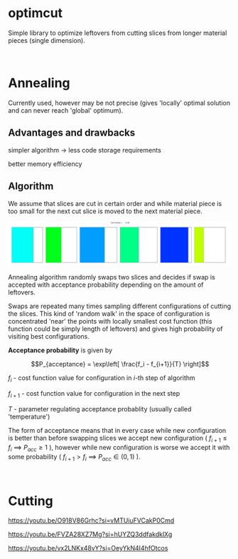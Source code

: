 # optimcut
Simple library to optimize leftovers from cutting slices from longer material pieces (single dimension).

<br>

# Annealing

Currently used, however may be not precise (gives 'locally' optimal solution and can never reach 'global' optimum).

## Advantages and drawbacks

simpler algorithm -> less code storage requirements

better memory efficiency


## Algorithm

We assume that slices are cut in certain order and while material piece is too small for the next cut slice is moved to the next material piece.

![](https://github.com/KKobuszewski/optimcut/blob/main/figs/visualization0.gif)

Annealing algorithm randomly swaps two slices and decides if swap is accepted with acceptance probability depending on the amount of leftovers.

Swaps are repeated many times sampling different configurations of cutting the slices. This kind of 'random walk' in the space of configuration is concentrated 'near' the points with locally smallest cost function (this function could be simply length of leftovers) and gives high probability of visiting best configurations.

**Acceptance probability** is given by

$$P_{acceptance} = \exp\left[ \frac{f_i - f_{i+1}}{T} \right]$$

$f_i$     - cost function value for configuration in $i$-th step of algorithm

$f_{i+1}$ - cost function value for configuration in the next step

$T$       - parameter regulating acceptance probablity (usually called 'temperature')


The form of acceptance means that in every case while new configuration is better than before swapping slices we accept new configuration ( $f_{i+1} \leq f_i ~\implies~ P_{acc} \geq 1$ ), however while new configuration is worse we accept it with some probability ( $f_{i+1} > f_i ~\implies~ P_{acc} \in (0,1)$ ).

<br>



# Cutting 

https://youtu.be/O918V86Grhc?si=vMTUiuFVCakP0Cmd

https://youtu.be/FVZA28XZ7Mg?si=hUYZQ3ddfakdklXg

https://youtu.be/vx2LNKx48vY?si=OeyYkN4I4hfOtcos
